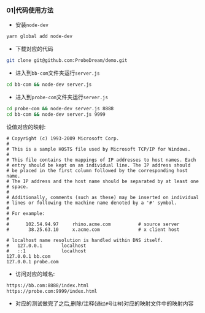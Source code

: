 ### 01|代码使用方法

- 安装`node-dev`
```bash
yarn global add node-dev 
```

- 下载对应的代码
```bash
git clone git@github.com:ProbeDream/demo.git
```

- 进入到`bb-com`文件夹运行`server.js`
```bash
cd bb-com && node-dev server.js
```

- 进入到`probe-com`文件夹运行`server.js`
```bash
cd probe-com && node-dev server.js 8888
cd bb-com && node-dev server.js 9999
```
设值对应的映射:
```
# Copyright (c) 1993-2009 Microsoft Corp.
#
# This is a sample HOSTS file used by Microsoft TCP/IP for Windows.
#
# This file contains the mappings of IP addresses to host names. Each
# entry should be kept on an individual line. The IP address should
# be placed in the first column followed by the corresponding host name.
# The IP address and the host name should be separated by at least one
# space.
#
# Additionally, comments (such as these) may be inserted on individual
# lines or following the machine name denoted by a '#' symbol.
#
# For example:
#
#      102.54.94.97     rhino.acme.com          # source server
#       38.25.63.10     x.acme.com              # x client host

# localhost name resolution is handled within DNS itself.
#	127.0.0.1       localhost
#	::1             localhost
127.0.0.1 bb.com
127.0.0.1 probe.com    
```

- 访问对应的域名:
```bash
https://bb.com:8888/index.html
https://probe.com:9999/index.html
```

- 对应的测试做完了之后,删除/注释(`通过#号注释`)对应的映射文件中的映射内容
